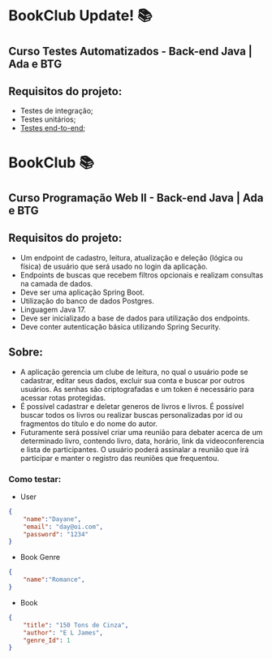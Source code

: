 # BookClub Update! 📚
## Curso Testes Automatizados - Back-end Java | Ada e BTG

## Requisitos do projeto:

- Testes de integração;
- Testes unitários;
- [Testes end-to-end](https://github.com/acdayane/Book-Club-end-to-end--tests);

# BookClub 📚
## Curso Programação Web II - Back-end Java | Ada e BTG

## Requisitos do projeto:

- Um endpoint de cadastro, leitura, atualização e deleção (lógica ou física) de usuário que será usado no login da aplicação.
- Endpoints de buscas que recebem filtros opcionais e realizam consultas na camada de dados.
- Deve ser uma aplicação Spring Boot.
- Utilização do banco de dados Postgres.
- Linguagem Java 17.
- Deve ser inicializado a base de dados para utilização dos endpoints.
- Deve conter autenticação básica utilizando Spring Security.

## Sobre:

- A aplicação gerencia um clube de leitura, no qual o usuário pode se cadastrar, editar seus dados, excluir sua conta e buscar por outros usuários. As senhas são criptografadas e um token é necessário para acessar rotas protegidas.
- É possível cadastrar e deletar generos de livros e livros. É possível buscar todos os livros ou realizar buscas personalizadas por id ou fragmentos do título e do nome do autor. 
- Futuramente será possível criar uma reunião para debater acerca de um determinado livro, contendo livro, data, horário, link da videoconferencia e lista de participantes. O usuário poderá assinalar a reunião que irá participar e manter o registro das reuniões que frequentou.

### Como testar:
- User
```json
{
	"name":"Dayane",
	"email": "day@oi.com",
	"password": "1234"
}
```
- Book Genre
```json
{
	"name":"Romance",
}
```
- Book
```json
{
	"title": "150 Tons de Cinza",
	"author": "E L James",
	"genre_Id": 1
}
```
